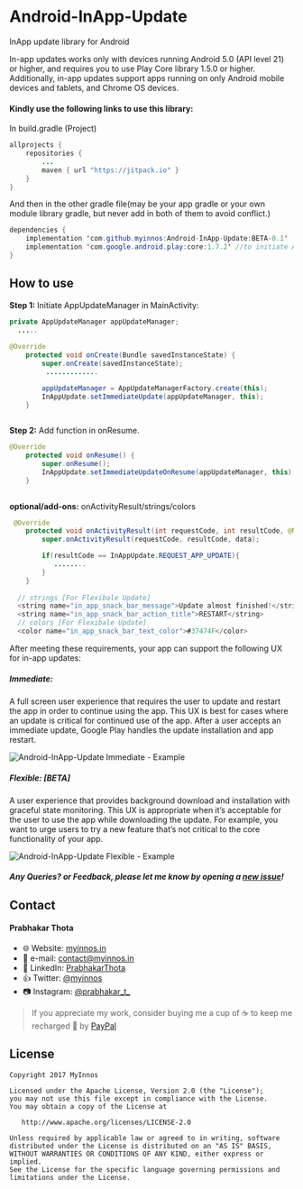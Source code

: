 # Android-InApp-Update
InApp update library for Android

In-app updates works only with devices running Android 5.0 (API level 21) or higher, and requires you to use Play Core library 1.5.0 or higher. Additionally, in-app updates support apps running on only Android mobile devices and tablets, and Chrome OS devices.
  
#### Kindly use the following links to use this library:

In build.gradle (Project)
```java
allprojects {
    repositories {
        ...
        maven { url "https://jitpack.io" }
    }
}
```
And then in the other gradle file(may be your app gradle or your own module library gradle, but never add in both of them to avoid conflict.)
```java
dependencies {
    implementation 'com.github.myinnos:Android-InApp-Update:BETA-0.1'	  
    implementation 'com.google.android.play:core:1.7.2' //to initiate AppUpdateManager
}
```          
How to use
-----
**Step 1:** Initiate AppUpdateManager in MainActivity:
```java
private AppUpdateManager appUpdateManager;
  .....
    
@Override
    protected void onCreate(Bundle savedInstanceState) {
        super.onCreate(savedInstanceState);
         .............

        appUpdateManager = AppUpdateManagerFactory.create(this);
        InAppUpdate.setImmediateUpdate(appUpdateManager, this);
    }
    
```
**Step 2:** Add function in onResume.
```java
@Override
    protected void onResume() {
        super.onResume();
        InAppUpdate.setImmediateUpdateOnResume(appUpdateManager, this);
    }
    
```

**optional/add-ons:** onActivityResult/strings/colors
```java
 @Override
    protected void onActivityResult(int requestCode, int resultCode, @Nullable Intent data) {
        super.onActivityResult(requestCode, resultCode, data);

        if(resultCode == InAppUpdate.REQUEST_APP_UPDATE){
           ........
        }
    }
  
  // strings [For Flexibale Update]
  <string name="in_app_snack_bar_message">Update almost finished!</string>
  <string name="in_app_snack_bar_action_title">RESTART</string>
  // colors [For Flexibale Update]
  <color name="in_app_snack_bar_text_color">#37474F</color>
```

After meeting these requirements, your app can support the following UX for in-app updates:

##### Immediate:
A full screen user experience that requires the user to update and restart the app in order to continue using the app. This UX is best for cases where an update is critical for continued use of the app. After a user accepts an immediate update, Google Play handles the update installation and app restart.

![Android-InApp-Update Immediate - Example](https://developer.android.com/images/app-bundle/immediate_flow.png)
##### Flexible: [BETA]
A user experience that provides background download and installation with graceful state monitoring. This UX is appropriate when it’s acceptable for the user to use the app while downloading the update. For example, you want to urge users to try a new feature that’s not critical to the core functionality of your app.

![Android-InApp-Update Flexible - Example](https://developer.android.com/images/app-bundle/flexible_flow.png)
##### Any Queries? or Feedback, please let me know by opening a [new issue](https://github.com/myinnos/Android-InApp-Update/issues/new)!

## Contact
#### Prabhakar Thota
* :globe_with_meridians: Website: [myinnos.in](http://www.myinnos.in "Prabhakar Thota")
* :email: e-mail: contact@myinnos.in
* :mag_right: LinkedIn: [PrabhakarThota](https://www.linkedin.com/in/prabhakarthota "Prabhakar Thota on LinkedIn")
* :thumbsup: Twitter: [@myinnos](https://twitter.com/myinnos "Prabhakar Thota on twitter")    
* :camera: Instagram: [@prabhakar_t_](https://www.instagram.com/prabhakar_t_/ "Prabhakar Thota on Instagram")   

> If you appreciate my work, consider buying me a cup of :coffee: to keep me recharged :metal: by [PayPal](https://www.paypal.me/fansfolio)

License
-------

    Copyright 2017 MyInnos

    Licensed under the Apache License, Version 2.0 (the "License");
    you may not use this file except in compliance with the License.
    You may obtain a copy of the License at

       http://www.apache.org/licenses/LICENSE-2.0

    Unless required by applicable law or agreed to in writing, software
    distributed under the License is distributed on an "AS IS" BASIS,
    WITHOUT WARRANTIES OR CONDITIONS OF ANY KIND, either express or implied.
    See the License for the specific language governing permissions and
    limitations under the License.

